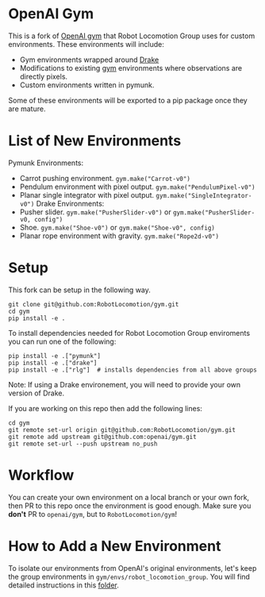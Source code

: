 # OpenAI Gym 

This is a fork of [OpenAI gym](https://github.com/openai/gym) that Robot Locomotion Group uses for custom environments. These environments will include:
- Gym environments wrapped around [Drake](https://drake.mit.edu/)
- Modifications to existing [gym](https://github.com/openai/gym) environments where observations are directly pixels.
- Custom environments written in pymunk.

Some of these environments will be exported to a pip package once they are mature.

# List of New Environments

Pymunk Environments:
- Carrot pushing environment. `gym.make("Carrot-v0")`
- Pendulum environment with pixel output. `gym.make("PendulumPixel-v0")`
- Planar single integrator with pixel output. `gym.make("SingleIntegrator-v0")`
Drake Environments:
- Pusher slider. `gym.make("PusherSlider-v0")` or `gym.make("PusherSlider-v0, config")`
- Shoe. `gym.make("Shoe-v0")` or `gym.make("Shoe-v0", config)`
- Planar rope environment with gravity. `gym.make("Rope2d-v0")`

# Setup 

This fork can be setup in the following way.

```
git clone git@github.com:RobotLocomotion/gym.git
cd gym
pip install -e .
``` 

To install dependencies needed for Robot Locomotion Group enviroments you can run one of the following:
```
pip install -e .["pymunk"]
pip install -e .["drake"]
pip install -e .["rlg"]  # installs dependencies from all above groups
```
Note: If using a Drake environement, you will need to provide your own version of Drake.

If you are working on this repo then add the following lines:
```
cd gym 
git remote set-url origin git@github.com:RobotLocomotion/gym.git
git remote add upstream git@github.com:openai/gym.git
git remote set-url --push upstream no_push
```

# Workflow 

You can create your own environment on a local branch or your own fork, then PR to this repo once the environment is good enough.
Make sure you **don't** PR to `openai/gym`, but to `RobotLocomotion/gym`!

# How to Add a New Environment

To isolate our environments from OpenAI's original environments, let's keep the group environments in `gym/envs/robot_locomotion_group`. You will find detailed instructions in this [folder](https://github.com/RobotLocomotion/gym/tree/master/gym/envs/robot_locomotion_group).

